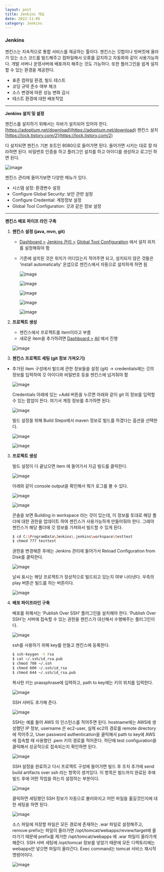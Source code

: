 ```yaml
---
layout: post
title: Jenkins 개요
date: 2022-11-05
category: Jenkins
---
```


### Jenkins

젠킨스는 지속적으로 통합 서비스를 제공하는 툴이다. 젠킨스는 깃헙이나 빗버킷에 올라가 있는 소스 코드를 빌드해주고 컴파일해서 오류를 감지하고 자동화와 같이 사용가능하다. 개발 서버나 운영서버에 배포까지 해주는 것도 가능하다.  또한 플러그인을 쉽게 설치할 수 있는 환경을 제공한다. 

- 표준 컴파일 환경, 빌드 테스트
- 코딩 규약 준수 여부 체크
- 소스 변경에 따른 성능 변화 감시
- 테스트 환경에 대한 배포작업

---

**Jenkins 설치 및 설정**

젠킨스를 설치하기 위해서는 자바가 설치되어 있어야 한다. [https://adoptium.net/download](https://adoptium.net/download) 젠킨스 설치 [https://lock.tistory.com/2](https://lock.tistory.com/2)

다 설치되면 젠킨스 기본 포트인 8080으로 들어가면 된다. 들어가면 시키는 대로 잘 따라하면 된다. 비밀번호 인증을 하고 플러그인 설치를 하고 아이디를 생성하고 로그인 하면 된다. 

![image](https://user-images.githubusercontent.com/61526722/200105740-b1aa554c-c357-40f4-b240-adfa3c8b5f3f.png)

젠킨스 관리에 들어가보면 다양한 메뉴가 있다.

- 시스템 설정: 환경변수 설정
- Configure Global Security: 보안 관련 설정
- Configure Credential: 계정정보 설정
- Global Tool Configuration: 깃과 같은 정보 설정

---

**젠킨스 배포 파이프 라인 구축**

1. **젠킨스 설정 (java, mvn, git)**
    - [Dashboard >](http://localhost:8080/) [Jenkins 관리 >](http://localhost:8080/manage/) [Global Tool Configuration](http://localhost:8080/manage/configureTools/) 에서 설치 위치를 설정해줘야 함
    - 기존에 설치된 것은 위치가 어디있는지 적어주면 되고, 설치되지 않은 것들은 ‘install automatically’ 온셥으로 젠킨스에서 자동으로 설치하게 하면 됨
        
        ![image](https://user-images.githubusercontent.com/61526722/200105744-739c35a1-d17f-4c1c-a19a-4c669a5c0dc4.png)
        
        ![image](https://user-images.githubusercontent.com/61526722/200105746-e7be9b39-527c-4bf0-a6a3-7fa7e6032c99.png)
        
        ![image](https://user-images.githubusercontent.com/61526722/200105751-221b3b46-7853-45cc-be4a-9d9b3ac3ef6f.png)
        
        ![image](https://user-images.githubusercontent.com/61526722/200105759-27c27068-fcef-412c-bbd9-bfb0f7049092.png)
        
        ![image](https://user-images.githubusercontent.com/61526722/200105762-e4ea9fda-0dab-4a9c-84b6-f39f204fcc91.png)
        
2. **프로젝트 생성**
    - 젠킨스에서 프로젝트를 item이라고 부름
    - 새로운 item을 추가하려면  [Dashboard >](http://localhost:8080/) [All](http://localhost:8080/view/all/) 에서 진행
    
    ![image](https://user-images.githubusercontent.com/61526722/200105767-82b72bfe-1eab-4b41-95e6-17f4591acb2f.png)
    
3. **젠킨스 프로젝트 세팅 (git 정보 가져오기)**
- 추가된 item 구성에서 빌드에 관한 정보들을 설정 (git) → credentials에는 깃의 정보를 입력하여 깃 아이디와 비밀번호 등을 젠킨스에 넘겨줘야 함
    
    ![image](https://user-images.githubusercontent.com/61526722/200105776-13a0bc67-8c82-4cd8-b266-bae6d8345af1.png)
    
    Credentials 아래에 있는 +Add 버튼을 누르면 아래와 같이 git 의 정보를 입력할 수 있는 팝업이 뜬다. 여기서 계정 정보를 추가하면 된다. 
    
    ![image](https://user-images.githubusercontent.com/61526722/200105779-a2138610-a626-461a-94bc-608e1659ef97.png)
    
    빌드 설정을 위해 Build Steps에서 maven 정보로 빌드를 하겠다는 옵션을 선택한다. 
    
    ![image](https://user-images.githubusercontent.com/61526722/200105781-f1518dac-f25e-40df-9e49-10187f6cc389.png)
    
    ![image](https://user-images.githubusercontent.com/61526722/200105785-bf917687-363a-4179-a2b3-0f87cc89d952.png)
    
3. **프로젝트 생성**
    
    빌드 설정이 다 끝났으면 item 에 들어가서 지금 빌드를 클릭한다. 
    
    ![image](https://user-images.githubusercontent.com/61526722/200105791-58493adc-8abc-4fe1-84b5-9a3d1c2eb173.png)
    
    아래와 같이 console output을 확인해서 뭐가 로그를 볼 수 있다. 
    
    ![image](https://user-images.githubusercontent.com/61526722/200105802-227af7d1-e4d0-4ddc-a597-852698e42437.png)
    
    ![image](https://user-images.githubusercontent.com/61526722/200105810-e22186e1-b85e-4afd-b011-7b3d84b10a49.png)
    
    콘솔을 보면 Building in workspace 라는 것이 있는데, 이 정보를 토대로 해당 폴더에 대한 권한을 업데이트 하여 젠킨스가 사용가능하게 만들어줘야 한다. 그래야 젠킨스가 해당 폴더에 깃 정보를 가져와서 빌드할 수 있게 된다. 
    
    ```bash
    $ cd C:\ProgramData\Jenkins\.jenkins\workspace\testtest
    $ chmod 777 testtest
    ```
    
    권한을 변경해준 후에는 Jenkins 관리에 들어가서 Reload Configuration from Disk를 클릭한다. 
    
    ![image](https://user-images.githubusercontent.com/61526722/200105815-9d9f97a8-5d3f-4b11-b1bc-07ae983a0398.png)
    
    날씨 표시는 해당 프로젝트가 정상적으로 빌드되고 있는지 여부 나타낸다. 우측의 play 버튼은 빌드를 하는 버튼이다. 
    
    ![image](https://user-images.githubusercontent.com/61526722/200105821-80715d64-c2fd-4b00-97a6-cf93924229c7.png)
    
4. **배포 파이프라인 구축**
    
    배포를 위해서는 ‘Publish Over SSH’ 플러그인을 설치해야 한다.  ‘Publish Over SSH’는 서버에 접속할 수 있는 권한을 젠킨스가 대신해서 수행해주는 플러그인이다. 
    
    ![image](https://user-images.githubusercontent.com/61526722/200105828-c0b0dd62-0eeb-4bea-b740-25a78b19988a.png)
    
    ssh를 사용하기 위해 key를 만들고 젠킨스에 등록한다. 
    
    ```bash
    $ ssh-keygen -t rsa
    $ cat ~/.ssh/id_rsa.pub
    $ chmod 700 ~/.ssh
    $ chmod 600 ~/.ssh/id_rsa
    $ chmod 644 ~/.ssh/id_rsa.pub
    ```
    
    복사한 키는 prassphrase에 입력하고, path to key에는 키의 위치를 입력한다. 
    
    ![image](https://user-images.githubusercontent.com/61526722/200105833-6abd20ea-df03-49c0-a5f3-9cb6e556d5f7.png)
    
    SSH 서버도 추가해 준다. 
    
    ![image](https://user-images.githubusercontent.com/61526722/200105837-be5692cc-8d73-4e07-b381-6d16e9af6e35.png)
    
    SSH는 예를 들어 AWS 의 인스턴스를 적어주면 된다. hostname에는 AWS에 생성했던 IP 정보, username 은 ec2-user, 실제 ec2의 경로를 remote directory에 적어주고, User password authentication을 클릭해서 path to key에 AWS에 접속할 때 사용했던 .pem 키의 경로를 적어준다. 하단에 test configuration을 클릭해서 성공적으로 접속되는지 확인하면 된다. 
    
    ![image](https://user-images.githubusercontent.com/61526722/200105843-784715ae-2024-4028-9da3-5e93537363d3.png)
    
    SSH 설정을 완료하고 다시 프로젝트 구성에 들어가면 빌드 후 조치 추가에 send build artifacts over ssh 라는 항목이 생겨있다. 이 항목은 빌드까지 완료된 후에 빌드 후에 어떤 작업을 하는지 설정하는 부분이다. 
    
    ![image](https://user-images.githubusercontent.com/61526722/200105850-7f17158a-d4bf-49a8-8df5-7b68beb05b42.png)
    
    클릭하면 세팅했던 SSH 정보가 자동으로 불러와지고 어떤 파일을 옮길것인지에 대한 세팅을 하면 된다. 
    
    ![image](https://user-images.githubusercontent.com/61526722/200105855-7aae815d-9155-479c-a797-56015779de9c.png)
    
    소스 파일에 저장할 파일은 모든 경로에 존재하는 .war 파일로 설정해주고, remove prefix는 파일이 올라가면 /opt/tomcat/webapps/review/target에 올라가기 때문에 prefix를 제거한 /opt/tomcat/webapps 에 .war 파일이 올라가게 해준다. SSH 서버 세팅에 /opt/tomcat 정보를 넣었기 때문에 모든 디렉토리에는 webapps만 넣으면 파일이 올라간다. Exec command는 tomcat 서비스 재시작 명령어이다. 
    
    ![image](https://user-images.githubusercontent.com/61526722/200105858-45dcf9c5-44cc-4d60-a73d-4b055e6c238b.png)
